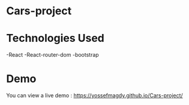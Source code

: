 # Cars-project


# Technologies Used
  -React
  -React-router-dom
  -bootstrap

# Demo 
You can view a live demo : https://yossefmagdy.github.io/Cars-project/

